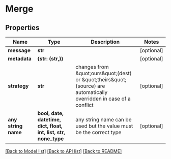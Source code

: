 # Merge


## Properties
Name | Type | Description | Notes
------------ | ------------- | ------------- | -------------
**message** | **str** |  | [optional] 
**metadata** | **{str: (str,)}** |  | [optional] 
**strategy** | **str** | changes from \&quot;ours\&quot;(dest) or \&quot;theirs\&quot;(source) are automatically overridden in case of a conflict | [optional] 
**any string name** | **bool, date, datetime, dict, float, int, list, str, none_type** | any string name can be used but the value must be the correct type | [optional]

[[Back to Model list]](../README.md#documentation-for-models) [[Back to API list]](../README.md#documentation-for-api-endpoints) [[Back to README]](../README.md)


